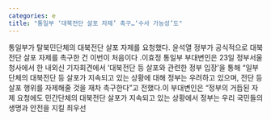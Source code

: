 ```yaml
---
categories: e
title: "통일부 ‘대북전단 살포 자제’ 촉구…‘수사 가능성’도"
---
```

통일부가 탈북민단체의 대북전단 살포 자제를 요청했다. 윤석열 정부가 공식적으로 대북전단 살포 자제를 촉구한 건 이번이 처음이다 .이효정 통일부 부대변인은 23일 정부서울청사에서 한 내외신 기자회견에서 ‘대북전단 등 살포와 관련한 정부 입장’을 통해 “일부 단체의 대북전단 등 살포가 지속되고 있는 상황에 대해 정부는 우려하고 있으며, 전단 등 살포 행위를 자제해줄 것을 재차 촉구한다”고 전했다.이 부대변인은 “정부의 거듭된 자제 요청에도 민간단체의 대북전단 살포가 지속되고 있는 상황에서 정부는 우리 국민들의 생명과 안전을 지킬 최우선